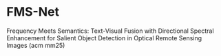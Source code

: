 # FMS-Net

Frequency Meets Semantics: Text-Visual Fusion with Directional Spectral Enhancement for Salient Object Detection in Optical Remote Sensing Images (acm mm25)
